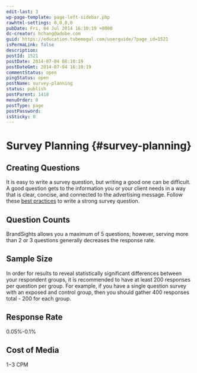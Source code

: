 ```yaml
---
edit-last: 3
wp-page-template: page-left-sidebar.php
rawhtml-settings: 0,0,0,0
pubDate: Fri, 04 Jul 2014 16:10:19 +0000
dc-creator: hchang@adobe.com
guid: https://education.tubemogul.com/userguide/?page_id=1521
isPermaLink: false
description: 
postId: 1521
postDate: 2014-07-04 08:10:19
postDateGmt: 2014-07-04 16:10:19
commentStatus: open
pingStatus: open
postName: survey-planning
status: publish
postParent: 1418
menuOrder: 0
postType: page
postPassword: 
isSticky: 0
---
```


# Survey Planning {#survey-planning}

## Creating Questions

It is easy to write a survey question, but writing a good one can be difficult. A good question gets to the information you or your client needs in a way that is clear, concise, and connected to the advertising message. Follow these  [best practices](survey-planning/writing-survey-questions.md) to write a strong survey question.   

## Question Counts
  
BrandSights allows you a maximum of 5 questions; however, serving more than 2 or 3 questions generally decreases the response rate.   

## Sample Size
  
In order for results to reveal statistically significant differences between your respondent groups, it is recommended to have at least 200 responses per question per group. For example, if you have a single question survey with an exposed and control group, then you should gather 400 responses total - 200 for each group.

## Response Rate

0.05%-0.1%

## Cost of Media

$1-$3 CPM
